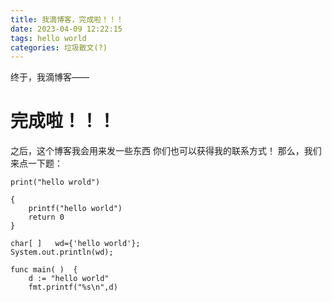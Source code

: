 ```yaml
---
title: 我滴博客，完成啦！！！
date: 2023-04-09 12:22:15
tags: hello world
categories: 垃圾散文(?)
---
```

终于，我滴博客——
# 完成啦！！！
之后，这个博客我会用来发一些东西
你们也可以获得我的联系方式！
那么，我们来点一下题：
```
print("hello wrold")
```
```
{
    printf("hello world")
    return 0
}
```
```
char[ ]   wd={'hello world'};
System.out.println(wd);
```
```
func main( )  {
    d := "hello world"
    fmt.printf("%s\n",d)
```
